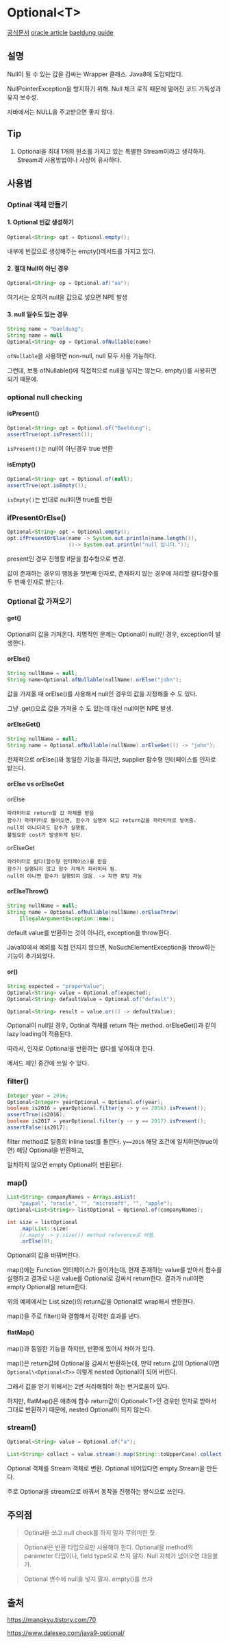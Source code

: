 # Optional\<T>

[공식문서](https://docs.oracle.com/en/java/javase/20/docs/api/java.base/java/util/Optional.html)
[oracle article](https://www.oracle.com/technical-resources/articles/java/java8-optional.html)
[baeldung guide](https://www.baeldung.com/java-optional)

## 설명
Null이 될 수 있는 값을 감싸는 Wrapper 클래스.
Java8에 도입되었다.

NullPointerException을 방지하기 위해.
Null 체크 로직 때문에 떨어진 코드 가독성과 유지 보수성.

자바에서는 NULL을 주고받으면 좋지 않다.

## Tip
1. Optional을 최대 1개의 원소를 가지고 있는 특별한 Stream이라고 생각하자. Stream과 사용방법이나 사상이 유사하다.

## 사용법

### Optinal 객체 만들기

#### 1. Optional 빈값 생성하기
~~~java
Optional<String> opt = Optional.empty();
~~~
내부에 빈값으로 생성해주는 empty()메서드를 가지고 있다.

#### 2. 절대 Null이 아닌 경우
~~~java
Optional<String> op = Optional.of("aa");
~~~
여기서는 오히려 null을 값으로 넣으면 NPE 발생

#### 3. null 일수도 있는 경우
~~~java
String name = "baeldung";
String name = null
Optional<String> op = Optional.ofNullable(name)
~~~
`ofNullable`을 사용하면
 non-null, null 모두 사용 가능하다.

그런데, 보통 ofNullable()에 직접적으로 null을 넣지는 않는다. empty()를 사용하면 되기 때문에.

### optional null checking
#### isPresent()
~~~java
Optional<String> opt = Optional.of("Baeldung");
assertTrue(opt.isPresent());
~~~
`isPresent()`는 null이 아닌경우 true 반환

#### isEmpty()
~~~java
Optional<String> opt = Optional.of(null);
assertTrue(opt.isEmpty());
~~~
`isEmpty()`는 반대로 null이면 true를 반환

### ifPresentOrElse()
~~~java
Optional<String> opt = Optional.empty();
opt.ifPresentOrElse(name -> System.out.println(name.length()),
                    ()-> System.out.println("null 입니다."));
~~~
present인 경우 진행할 if문을 함수형으로 변경. 

값이 존재하는 경우의 행동을 첫번째 인자로, 존재하지 않는 경우에 처리할 람다함수를 두 번째 인자로 받는다.

### Optional 값 가져오기
#### get()
Optional의 값을 가져온다.
치명적인 문제는 Optional이 null인 경우, exception이 발생한다. 

#### orElse()
~~~java
String nullName = null;
String name=Optional.ofNullable(nullName).orElse("john");
~~~

값을 가져올 때 orElse()를 사용해서 null인 경우의 값을 지정해줄 수 도 있다.

그냥 .get()으로 값을 가져올 수 도 있는데 대신 null이면 NPE 발생.

#### orElseGet()
~~~java
String nullName = null;
String name = Optional.ofNullable(nullName).orElseGet(() -> "john");
~~~
전체적으로 orElse()와 동일한 기능을 하지만,
supplier 함수형 인터페이스를 인자로 받는다.

#### orElse vs orElseGet

orElse

    파라미터로 return할 값 자체를 받음
    함수가 파라미터로 들어오면, 함수가 실행이 되고 return값을 파라미터로 넣어줌.
    null이 아니더라도 함수가 실행됨.
    불필요한 cost가 발생하게 된다.

orElseGet

    파라미터로 람다(함수형 인터페이스)를 받음
    함수가 실행되지 않고 함수 자체가 파라미터 됨. 
    null이 아니면 함수가 실행되지 않음. -> 지연 로딩 가능

#### orElseThrow()
~~~java
String nullName = null;
String name = Optional.ofNullable(nullName).orElseThrow(
    IllegalArgumentException::new);
~~~

default value를 반환하는 것이 아니라, 
exception을 throw한다.

Java10에서 예외를 직접 던지지 않으면,  NoSuchElementException을 throw하는 기능이 추가되었다.

#### or()
~~~java
String expected = "properValue";
Optional<String> value = Optional.of(expected);
Optional<String> defaultValue = Optional.of("default");

Optional<String> result = value.or(() -> defaultValue);
~~~
Optional이 null일 경우, Optinal 객체를 return 하는 method.
orElseGet()과 같이 lazy loading이 적용된다.

따라서, 인자로 Optional을 반환하는 람다를 넣어줘야 한다.

메서드 체인 중간에 쓰일 수 있다.

### filter()
~~~java
Integer year = 2016;
Optional<Integer> yearOptional = Optional.of(year);
boolean is2016 = yearOptional.filter(y -> y == 2016).isPresent();
assertTrue(is2016);
boolean is2017 = yearOptional.filter(y -> y == 2017).isPresent();
assertFalse(is2017);
~~~
filter method로 일종의 inline test를 돌린다.
`y==2016` 해당 조건에 일치하면(true이면) 해당 Optional을 반환하고, 

일치하지 않으면 empty Optional이 반환된다.

### map()
~~~java
List<String> companyNames = Arrays.asList(
    "paypal", "oracle", "", "microsoft", "", "apple");
Optional<List<String>> listOptional = Optional.of(companyNames);

int size = listOptional
    .map(List::size)
    //.map(y -> y.size()) method reference로 바뀜.
    .orElse(0);
~~~
Optional의 값을 바꿔버린다.

map()에는 Function 인터페이스가 들어가는데,
현재 존재하는 value를 받아서 함수를 실행하고
결과로 나온 value를 Optional로 감싸서 return한다.
결과가 null이면 empty Optional을 return한다.

위의 예제에서는 List.size()의 return값을 Optional로 wrap해서 반환한다.

map()을 주로 filter()와 결합해서 강력한 효과를 낸다.

#### flatMap()
map()과 동일한 기능을 하지만, 반환에 있어서 차이가 있다.

map()은 return값에 Optional을 감싸서 반환하는데, 만약 return 값이 Optional이면 
`Optional\<Optional<T>>` 이렇게 nested Optional이 되어 버린다.

그래서 값을 얻기 위해서는 2번 처리해줘야 하는 번거로움이 있다. 

하지만, flatMap()은 애초에 함수 return값이 Optional\<T>인 경우만 인자로 받아서 그대로 반환하기 때문에, nested Optional이 되지 않는다.

### stream()
~~~java
Optional<String> value = Optional.of("a");

List<String> collect = value.stream().map(String::toUpperCase).collect(Collectors.toList());
~~~
Optional 객체를 Stream 객체로 변환.
Optional 비어있다면 empty Stream을 만든다.

주로 Optional을 stream으로 바꿔서 동작을 진행하는 방식으로 쓰인다.

## 주의점

> Optinal을 쓰고 null check를 하지 말자 
무의미한 짓.

>Optional은 반환 타입으로만 사용해야 한다. 
Optional을 method의 parameter 타입이나, field type으로 쓰지 말자. Null 자체가 넘어오면 대응불가.

>Optional 변수에 null을 넣지 말자. empty()를 쓰자




## 출처
https://mangkyu.tistory.com/70

https://www.daleseo.com/java9-optional/